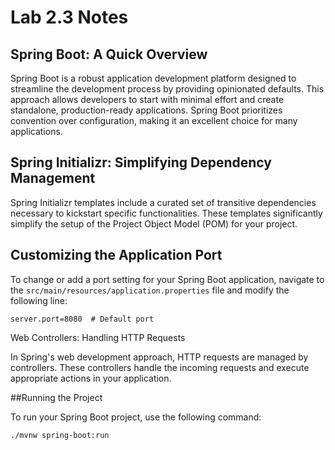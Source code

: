 # Lab 2.3 Notes

## Spring Boot: A Quick Overview

Spring Boot is a robust application development platform designed to streamline the development process by providing opinionated defaults. 
This approach allows developers to start with minimal effort and create standalone, production-ready applications. 
Spring Boot prioritizes convention over configuration, making it an excellent choice for many applications.

## Spring Initializr: Simplifying Dependency Management

Spring Initializr templates include a curated set of transitive dependencies necessary to kickstart specific functionalities. 
These templates significantly simplify the setup of the Project Object Model (POM) for your project.

## Customizing the Application Port

To change or add a port setting for your Spring Boot application, navigate to the `src/main/resources/application.properties` file and modify the following line:

```properties
server.port=8080  # Default port
```

Web Controllers: Handling HTTP Requests

In Spring's web development approach, HTTP requests are managed by controllers. These controllers handle the incoming requests and execute appropriate actions in your application.

##Running the Project

To run your Spring Boot project, use the following command:

```bash
./mvnw spring-boot:run
```
